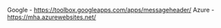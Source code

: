 
Google - https://toolbox.googleapps.com/apps/messageheader/
Azure - https://mha.azurewebsites.net/
